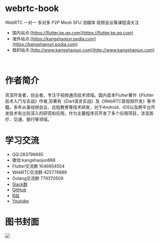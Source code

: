 # webrtc-book

WebRTC 一对一 多对多 P2P Mesh SFU 流媒体 视频会议等课程请关注<br>
- 国内站点:[https://flutter.ke.qq.com](https://flutter.ke.qq.com)<br>
- 海外站点:[https://kangshaojun.podia.com](https://kangshaojun.podia.com)<br>
- 我的站点:[http://www.kangshaojun.com](http://www.kangshaojun.com)<br>

<br>

# 作者简介
资深开发者，创业者。专注于视频通讯技术领域。国内首本Flutter著作《Flutter技术入门与实战》作者,另著有《Dart语言实战》及《WebRTC音视频开发》等书籍。多年从事视频会议、远程教育等技术研发，对于Android、iOS以及跨平台开发技术有比较深入的研究和应用，作为主要程序员开发了多个应用项目，涉及医疗、交通、银行等领域。

# 学习交流
- QQ:283796665 
- 微信:kangshaojun888
- Flutter交流群 1046954554
- WebRTC交流群 425778886
- Golang交流群 779370509
- [Slack群](https://join.slack.com/t/kangshaojun/shared_invite/zt-riffsdox-jDe6AWhisMMeSC5Hx2bNMQ)
- [GitHub](https://github.com/kangshaojun)
- [B站](https://space.bilibili.com/394612055)
- [Youtube](https://www.youtube.com/channel/UCRFjV30272wRoWMTM4eLBuA)


# 图书封面
<img src="https://raw.githubusercontent.com/kangshaojun/webrtc-book/master/screenshots/book_v1.png"/>



